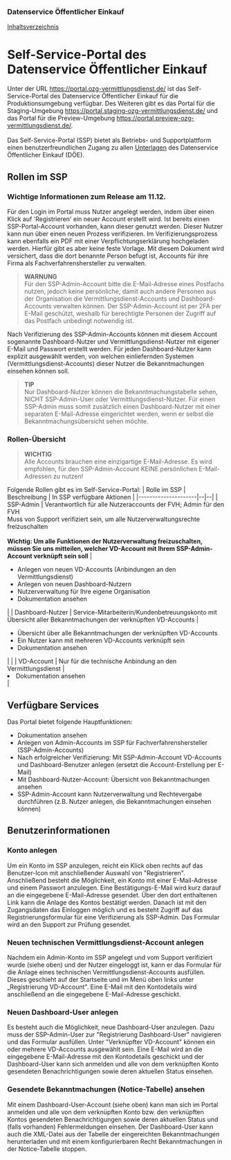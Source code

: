 
### Datenservice Öffentlicher Einkauf
[Inhaltsverzeichnis](/documentation/documentation.md)
<br>

# Self-Service-Portal des Datenservice Öffentlicher Einkauf

Unter der URL https://portal.ozg-vermittlungsdienst.de/ ist das Self-Service-Portal des Datenservice Öffentlicher Einkauf für die Produktionsumgebung verfügbar.
Des Weiteren gibt es das Portal für die Staging-Umgebung https://portal.staging-ozg-vermittlungsdienst.de/ und das Portal für die Preview-Umgebung https://portal.preview-ozg-vermittlungsdienst.de/. 
<br><br>
Das Self-Service-Portal (SSP) bietet als Betriebs- und Supportplattform einen benutzerfreundlichen Zugang zu allen [Unterlagen](https://portal.ozg-vermittlungsdienst.de/documentation) des Datenservice Öffentlicher Einkauf (DÖE).

## Rollen im SSP
### Wichtige Informationen zum Release am 11.12.

Für den Login im Portal muss Nutzer angelegt werden, indem über einen Klick auf 'Registrieren' ein neuer Account erstellt wird. Ist bereits einen SSP-Portal-Account vorhanden, kann dieser genutzt werden. Dieser Nutzer kann nun über einen neuen Prozess verifizieren. Im Verifizierungsprozess kann ebenfalls ein PDF mit einer Verpflichtungserklärung hochgeladen werden. Hierfür gibt es aber keine feste Vorlage. Mit diesem Dokument wird versichert, dass die dort benannte Person befugt ist, Accounts für ihre Firma als Fachverfahrenshersteller zu verwalten.

> **WARNUNG** <br>
> Für den SSP-Admin-Account bitte die E-Mail-Adresse eines Postfachs nutzen, jedoch keine persönliche, damit auch andere Personen aus der Organisation die Vermittlungsdienst-Accounts und Dashboard-Accounts verwalten können.
> Der SSP-Admin-Account ist per 2FA per E-Mail geschützt, weshalb für berechtigte Personen der Zugriff auf das Postfach unbedingt notwendig ist.

Nach Verifizierung des SSP-Admin-Accounts können mit diesem Account sogenannte Dashboard-Nutzer und Vermittlungsdienst-Nutzer mit eigener E-Mail und Passwort erstellt werden. Für jeden Dashboard-Nutzer kann explizit ausgewählt werden, von welchen einliefernden Systemen (Vermittlungsdienst-Accounts) dieser Nutzer die Bekanntmachungen einsehen können soll.

> **TIP** <br>
> Nur Dashboard-Nutzer können die Bekanntmachungstabelle sehen, NICHT SSP-Admin-User oder Vermittlungsdienst-Nutzer. Für einen SSP-Admin muss somit zusätzlich einen Dashboard-Nutzer mit einer separaten E-Mail-Adresse eingerichtet werden, wenn er selbst die Bekanntmachungsübersicht sehen möchte.

### Rollen-Übersicht

> **WICHTIG** <br>
> Alle Accounts brauchen eine einzigartige E-Mail-Adresse. Es wird empfohlen, für den SSP-Admin-Account KEINE persönlichen E-Mail-Adressen zu nutzen!

Folgende Rollen gibt es im Self-Service-Portal:
| Rolle im SSP        | Beschreibung | In SSP verfügbare Aktionen |
|---------------------|--|--|
| SSP-Admin | Verantwortlich für alle Nutzeraccounts der FVH; Admin für den FVH <br> Muss von Support verifiziert sein, um alle Nutzerverwaltungsrechte freizuschalten <br><br> <b>Wichtig: Um alle Funktionen der Nutzerverwaltung freizuschalten, müssen Sie uns mitteilen, welcher VD-Account mit Ihrem SSP-Admin-Account verknüpft sein soll</b> | <ul><li>Anlegen von neuen VD-Accounts (Anbindungen an den Vermittlungsdienst)</li> <li>Anlegen von neuen Dashboard-Nutzern</li><li> Nutzerverwaltung für Ihre eigene Organisation</li><li>Dokumentation ansehen</li></ul>|
| Dashboard-Nutzer    | Service-Mitarbeiterin/Kundenbetreuungskonto mit Übersicht aller Bekanntmachungen der verknüpften VD-Accounts | <ul><li>Übersicht über alle Bekanntmachungen der verknüpften VD-Accounts</li> <li>Ein Nutzer kann mit mehreren VD-Accounts verknüpft sein</li><li>Dokumentation ansehen</li></ul>| |
| VD-Account          | Nur für die technische Anbindung an den Vermittlungsdienst | <li>Dokumentation ansehen</li></ul> |

## Verfügbare Services

Das Portal bietet folgende Hauptfunktionen:
* Dokumentation ansehen
* Anlegen von Admin-Accounts im SSP für Fachverfahrenshersteller (SSP-Admin-Accounts)
* Nach erfolgreicher Verifizierung: Mit SSP-Admin-Account VD-Accounts und Dashboard-Benutzer anlegen (ersetzt die Account-Erstellung per E-Mail)
* Mit Dashboard-Nutzer-Account: Übersicht von Bekanntmachungen ansehen
* SSP-Admin-Account kann Nutzerverwaltung und Rechtevergabe durchführen (z.B. Nutzer anlegen, die Bekanntmachungen einsehen können) <br>

## Benutzerinformationen
### Konto anlegen
Um ein Konto im SSP anzulegen, reicht ein Klick oben rechts auf das Benutzer-Icon mit anschließender Auswahl von "Registrieren". Anschließend besteht die Möglichkeit, ein Konto mit einer E-Mail-Adresse und einem Passwort anzulegen. Eine Bestätigungs-E-Mail wird kurz darauf an die eingegebene E-Mail-Adresse gesendet. Über den dort enthaltenen Link kann die Anlage des Kontos bestätigt werden. Danach ist mit den Zugangsdaten das Einloggen möglich und es besteht Zugriff auf das Registrierungsformular für eine Verifizierung als SSP-Admin. Das Formular wird an den Support zur Prüfung gesendet.

### Neuen technischen Vermittlungsdienst-Account anlegen
Nachdem ein Admin-Konto im SSP angelegt und vom Support verifiziert wurde (siehe oben) und der Nutzer eingeloggt ist, kann er das Formular für die Anlage eines technischen Vermittlungsdienst-Accounts ausfüllen. Dieses geschieht auf der Startseite und im Menü oben links unter „Registrierung VD-Account". Eine E-Mail mit den Kontodetails wird anschließend an die eingegebene E-Mail-Adresse geschickt.

### Neuen Dashboard-User anlegen
Es besteht auch die Möglichkeit, neue Dashboard-User anzulegen. Dazu muss der SSP-Admin-User zur "Registrierung Dashboard-User" navigieren und das Formular ausfüllen. Unter "Verknüpfter VD-Account" können ein oder mehrere VD-Accounts ausgewählt sein. Eine E-Mail wird an die eingegebene E-Mail-Adresse mit den Kontodetails geschickt und der Dashboard-User kann sich anmelden und alle von dem verknüpften Konto gesendeten Benachrichtigungen sowie deren aktuellen Status einsehen. 

### Gesendete Bekanntmachungen (Notice-Tabelle) ansehen
Mit einem Dashboard-User-Account (siehe oben) kann man sich im Portal anmelden und alle von dem verknüpften Konto bzw. den verknüpften Kontos gesendeten Benachrichtigungen sowie deren aktuellen Status und (falls vorhanden) Fehlermeldungen einsehen. Der Dashboard-User kann auch die XML-Datei aus der Tabelle der eingereichten Bekanntmachungen herunterladen und mit einem konfigurierbaren Recht Bekanntmachungen in der Notice-Tabelle stoppen.

